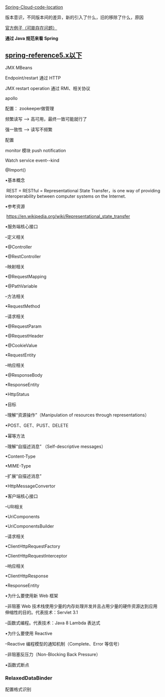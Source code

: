 [Spring-Cloud-code-location](https://github.com/mercyblitz/segmentfault-lessons/)

版本意识，不同版本间的差异，新的引入了什么，旧的移除了什么，原因



[官方例子（可能存在问题）](https://github.com/spring-projects/spring-boot/tree/2.1.x/spring-boot-samples)

**通过  Java 规范来看 Spring**

## [spring-reference5.x以下](https://docs.spring.io/spring/docs/)

JMX
MBeans

Endpoint/restart  通过 HTTP

JMX restart operation 通过 RMI、相关协议



apollo

配置： zookeeper做管理

频繁读写 -->  高可用，最终一致可能就行了

强一致性 --> 读写不频繁



配置

monitor 模块
push notification

Watch  service event--kind







@Import()





•基本概念  

​    REST = RESTful = Representational State Transfer，is one way of providing interoperability between computer systems on the Internet.




•参考资源


​     [https](https://en.wikipedia.org/wiki/Representational_state_transfer)[://en.wikipedia.org/wiki/Representational_state_transfer](https://en.wikipedia.org/wiki/Representational_state_transfer)




•服务端核心接口

–定义相关


•@Controller

•@RestController


–映射相关


•@RequestMapping


•@PathVariable


–方法相关


•RequestMethod


–请求相关

•@RequestParam


•@RequestHeader


•@CookieValue


•RequestEntity


–响应相关


•@ResponseBody


•ResponseEntity


•HttpStatus




•目标


–理解“资源操作”（Manipulation of resources through representations）


•POST、GET、PUST、DELETE

•幂等方法


–理解“自描述消息” （Self-descriptive messages）


•Content-Type

•MIME-Type


–扩展“自描述消息”


•HttpMessageConvertor






•客户端核心接口


–URI相关


•UriComponents


•UriComponentsBuilder


–请求相关


•ClientHttpRequestFactory


•ClientHttpRequestInterceptor


–响应相关


•ClientHttpResponse


•ResponseEntity




•为什么要使用新 Web 框架

–非阻塞 Web 技术栈使用少量的内存处理并发并且占用少量的硬件资源达到应用伸缩性的目的。代表技术：Servlet 3.1

–函数式编程。代表技术：Java 8 Lambda 表达式



•为什么要使用 Reactive

–Reactive 编程模型的通知机制（Complete、Error 等信号）


–非阻塞反压力（Non-Blocking Back Pressure）




•函数式断点





### RelaxedDataBinder

配置格式识别







